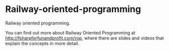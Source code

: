 # Railway-oriented-programming
Railway oriented programming.

You can find out more about Railway Oriented Programming at http://fsharpforfunandprofit.com/rop, where there are slides and videos that explain the concepts in more detail.

